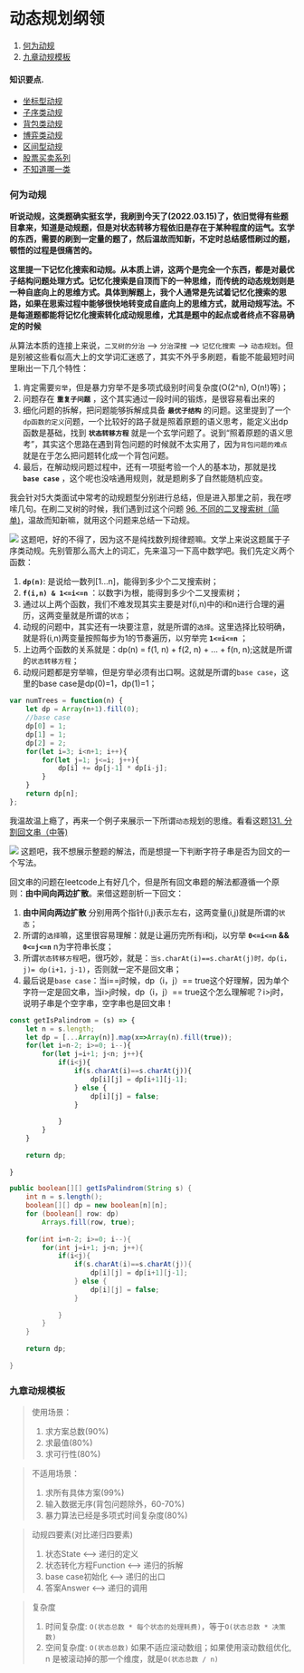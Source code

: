 # 动态规划纲领

1. [何为动规](#何为动规) 
1. [九章动规模板](#九章动规模板) 
#### 知识要点.
- [坐标型动规](./coding/dp/indices.md) 
- [子序类动规](./coding/dp/subsequence.md) 
- [背包类动规](./coding/dp/knapsack.md) 
- [博弈类动规](./coding/dp/gametheory.md) 
- [区间型动规](./coding/dp/interval.md)
- [股票买卖系列](./coding/dp/stock.md)
- [不知道哪一类](./coding/dp/unknown.md)

### **何为动规**
**听说动规，这类题确实挺玄学，我刷到今天了(2022.03.15)了，依旧觉得有些题目拿来，知道是动规题，但是对状态转移方程依旧是存在于某种程度的运气。玄学的东西，需要的刷到一定量的题了，然后温故而知新，不定时总结感悟刷过的题，顿悟的过程是很痛苦的。**

**这里提一下记忆化搜索和动规。从本质上讲，这两个是完全一个东西，都是对最优子结构问题处理方式。记忆化搜索是自顶而下的一种思维，而传统的动态规划则是一种自底向上的思维方式。具体到解题上，我个人通常是先试着记忆化搜索的思路，如果在思索过程中能够很快地转变成自底向上的思维方式，就用动规写法。不是每道题都能将记忆化搜索转化成动规思维，尤其是题中的起点或者终点不容易确定的时候**

从算法本质的连接上来说，`二叉树的分治` --> `分治深搜` --> `记忆化搜索` --> `动态规划`。但是别被这些看似高大上的文学词汇迷惑了，其实不外乎多刷题，看能不能最短时间里瞅出一下几个特性：
1. 肯定需要`穷举`，但是暴力穷举不是多项式级别时间复杂度(O(2^n), O(n!)等)；
1. 问题存在 **`重复子问题`** ，这个其实通过一段时间的锻炼，是很容易看出来的
1. 细化问题的拆解，把问题能够拆解成具备 **`最优子结构`** 的问题。这里提到了一个`dp函数的定义`问题，一个比较好的路子就是照着原题的语义思考，能定义出dp函数是基础，找到 **`状态转移方程`** 就是一个玄学问题了。说到“照着原题的语义思考”，其实这个思路在遇到背包问题的时候就不太实用了，因为`背包问题的难点`就是在于怎么把问题转化成一个背包问题。
1. 最后，在解动规问题过程中，还有一项挺考验一个人的基本功，那就是找 **`base case`** ，这个呢也没啥通用规则，就是题刷多了自然能随机应变。

我会针对5大类面试中常考的动规题型分别进行总结，但是进入那里之前，我在啰嗦几句。在刷二叉树的时候，我们遇到过这个问题 [96. 不同的二叉搜索树（简单)](https://leetcode.com/problems/unique-binary-search-trees/)，温故而知新嘛，就用这个问题来总结一下动规。

![](../pictures/dp/1.png)
这题吧，好的不得了，因为这不是纯找数列规律题嘛。文学上来说这题属于子序类动规。先别管那么高大上的词汇，先来温习一下高中数学吧。我们先定义两个函数：
1. **`dp(n)`**: 是说给一数列[1...n]，能得到多少个二叉搜索树；
1. **`f(i,n) & 1<=i<=n`** ：以数字i为根，能得到多少个二叉搜索树；
1. 通过以上两个函数，我们不难发现其实主要是对f(i,n)中的i和n进行合理的遍历，这两变量就是所谓的`状态`；
1. 动规的问题中，其实还有一块要注意，就是所谓的`选择`。这里选择比较明确，就是将(i,n)两变量按照每步为1的节奏遍历，以穷举完 **`1<=i<=n`** ；
1. 上边两个函数的关系就是：dp(n) = f(1, n) + f(2, n) + ... + f(n, n);这就是所谓的`状态转移方程`；
1. 动规问题都是穷举嘛，但是穷举必须有出口啊。这就是所谓的`base case`，这里的base case是dp(0)=1，dp(1)=1；

```js
var numTrees = function(n) {
    let dp = Array(n+1).fill(0);
    //base case
    dp[0] = 1;
    dp[1] = 1;
    dp[2] = 2;
    for(let i=3; i<n+1; i++){
        for(let j=1; j<=i; j++){
            dp[i] += dp[j-1] * dp[i-j];
        }
    }
    return dp[n];
};
```

我温故温上瘾了，再来一个例子来展示一下所谓`动态`规划的思维。看看这题[131. 分割回文串（中等)](https://leetcode.com/problems/palindrome-partitioning/)

![](../pictures/dp/2.png)
这题吧，我不想展示整题的解法，而是想提一下判断字符子串是否为回文的一个写法。

回文串的问题在leetcode上有好几个，但是所有回文串题的解法都遵循一个原则：**由中间向两边扩散**。来借这题剖析一下回文：
1. **由中间向两边扩散** 分别用两个指针(i,j)表示左右，这两变量(i,j)就是所谓的`状态`；
1. 所谓的`选择`嘛，这里很容易理解：就是让遍历完所有i和j，以穷举 **`0<=i<=n` && `0<=j<=n`** n为字符串长度；
1. 所谓`状态转移方程`吧，很巧妙，就是：`当s.charAt(i)==s.charAt(j)时，dp(i，j)= dp(i+1，j-1)`，否则就一定不是回文串；
1. 最后说是`base case`：当i==j时候，dp（i，j）== true这个好理解，因为单个字符一定是回文串，当i>j时候，dp（i，j）== true这个怎么理解呢？i>j时，说明子串是个空字串，空字串也是回文串！
```js
const getIsPalindrom = (s) => {
    let n = s.length;
    let dp = [...Array(n)].map(x=>Array(n).fill(true));
    for(let i=n-2; i>=0; i--){
        for(let j=i+1; j<n; j++){
            if(i<j){
                if(s.charAt(i)==s.charAt(j)){
                    dp[i][j] = dp[i+1][j-1]; 
                } else {
                    dp[i][j] = false;
                }
                    
            } 
        }
    }
    
    return dp;
    
}
```
```java
public boolean[][] getIsPalindrom(String s) {
    int n = s.length();
    boolean[][] dp = new boolean[n][n];
    for (boolean[] row: dp)
        Arrays.fill(row, true);
    
    for(int i=n-2; i>=0; i--){
        for(int j=i+1; j<n; j++){
            if(i<j){
                if(s.charAt(i)==s.charAt(j)){
                    dp[i][j] = dp[i+1][j-1]; 
                } else {
                    dp[i][j] = false;
                }
                    
            } 
        }
    }
    
    return dp;
    
}
```

### 九章动规模板
> 使用场景：
> 1. 求方案总数(90%) 
> 1. 求最值(80%) 
> 1. 求可行性(80%) 

> 不适用场景：
> 1. 求所有具体方案(99%) 
> 1. 输入数据无序(背包问题除外，60-70%) 
> 1. 暴力算法已经是多项式时间复杂度(80%) 

> 动规四要素(对比递归四要素)
> 1. 状态State <--> 递归的定义
> 1. 状态转化方程Function <--> 递归的拆解
> 1. base case初始化 <--> 递归的出口
> 1. 答案Answer <--> 递归的调用

> 复杂度
> 1. 时间复杂度: `O(状态总数 * 每个状态的处理耗费)`，等于`O(状态总数 * 决策数)`
> 1. 空间复杂度: `O(状态总数)` 如果不适应滚动数组；如果使用滚动数组优化, n 是被滚动掉的那一个维度，就是`O(状态总数 / n)`